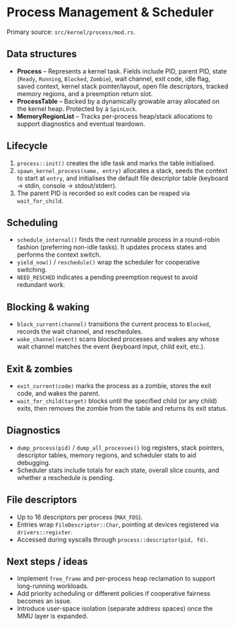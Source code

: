 # Process Management & Scheduler

Primary source: `src/kernel/process/mod.rs`.

## Data structures

- **Process** – Represents a kernel task. Fields include PID, parent PID, state (`Ready`, `Running`, `Blocked`, `Zombie`), wait channel, exit code, idle flag, saved context, kernel stack pointer/layout, open file descriptors, tracked memory regions, and a preemption return slot.
- **ProcessTable** – Backed by a dynamically growable array allocated on the kernel heap. Protected by a `SpinLock`.
- **MemoryRegionList** – Tracks per-process heap/stack allocations to support diagnostics and eventual teardown.

## Lifecycle

1. `process::init()` creates the idle task and marks the table initialised.
2. `spawn_kernel_process(name, entry)` allocates a stack, seeds the context to start at `entry`, and initialises the default file descriptor table (keyboard → stdin, console → stdout/stderr).
3. The parent PID is recorded so exit codes can be reaped via `wait_for_child`.

## Scheduling

- `schedule_internal()` finds the next runnable process in a round-robin fashion (preferring non-idle tasks). It updates process states and performs the context switch.
- `yield_now()` / `reschedule()` wrap the scheduler for cooperative switching.
- `NEED_RESCHED` indicates a pending preemption request to avoid redundant work.

## Blocking & waking

- `block_current(channel)` transitions the current process to `Blocked`, records the wait channel, and reschedules.
- `wake_channel(event)` scans blocked processes and wakes any whose wait channel matches the event (keyboard input, child exit, etc.).

## Exit & zombies

- `exit_current(code)` marks the process as a zombie, stores the exit code, and wakes the parent.
- `wait_for_child(target)` blocks until the specified child (or any child) exits, then removes the zombie from the table and returns its exit status.

## Diagnostics

- `dump_process(pid)` / `dump_all_processes()` log registers, stack pointers, descriptor tables, memory regions, and scheduler stats to aid debugging.
- Scheduler stats include totals for each state, overall slice counts, and whether a reschedule is pending.

## File descriptors

- Up to 16 descriptors per process (`MAX_FDS`).
- Entries wrap `FileDescriptor::Char`, pointing at devices registered via `drivers::register`.
- Accessed during syscalls through `process::descriptor(pid, fd)`.

## Next steps / ideas

- Implement `free_frame` and per-process heap reclamation to support long-running workloads.
- Add priority scheduling or different policies if cooperative fairness becomes an issue.
- Introduce user-space isolation (separate address spaces) once the MMU layer is expanded.

